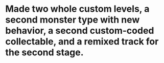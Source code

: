 # Made two whole custom levels, a second monster type with new behavior, a second custom-coded collectable, and a remixed track for the second stage.
